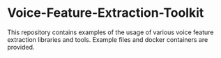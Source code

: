 # Voice-Feature-Extraction-Toolkit
This repository contains examples of the usage of various voice feature extraction libraries and tools. Example files and docker containers are provided.
